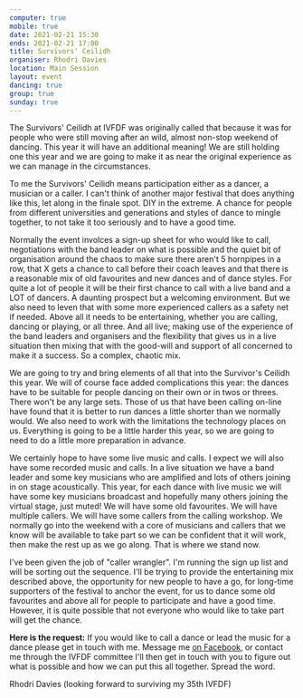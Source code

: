 ```yaml
---
computer: true
mobile: true
date: 2021-02-21 15:30
ends: 2021-02-21 17:00
title: Survivors' Ceilidh
organiser: Rhodri Davies
location: Main Session
layout: event
dancing: true
group: true
sunday: true
---
```


The Survivors' Ceilidh at IVFDF was originally called that because it was for people who were still moving after an wild, almost non-stop weekend of dancing. This year it will have an additional meaning! We are still holding one this year and we are going to make it as near the original experience as we can manage in the circumstances.

To me the Survivors' Ceilidh means participation either as a dancer, a musician or a caller. I can't think of another major festival that does anything like this, let along in the finale spot. DIY in the extreme. A chance for people from different universities and generations and styles of dance to mingle together, to not take it too seriously and to have a good time.

Normally the event involces a sign-up sheet for who would like to call, negotiations with the band leader on what is possible and the quiet bit of organisation around the chaos to make sure there aren't 5 hornpipes in a row, that X gets a chance to call before their coach leaves and that there is a reasonable mix of old favourites and new dances and of dance styles. For quite a lot of people it will be their first chance to call with a live band and a LOT of dancers. A daunting prospect but a welcoming environment. But we also need to leven that with some more experienced callers as a safety net if needed. Above all it needs to be entertaining, whether you are calling, dancing or playing, or all three. And all live;  making use of the experience of the band leaders and organisers and the flexibility that gives us in a live situation then mixing that with the good-will and support of all concerned to make it a success. So a complex, chaotic mix.

We are going to try and bring elements of all that into the Survivor's Ceilidh this year. We will of course face added complications this year: the dances have to be suitable for people dancing on their own or in twos or threes. There won't be any large sets. Those of us that have been calling on-line have found that it is better to run dances a little shorter than we normally would. We also need to work with the limitations the technology places on us. Everything is going to be a little harder this year, so we are going to need to do a little more preparation in advance.

We certainly hope to have some live music and calls. I expect we will also have some recorded music and calls. In a live situation we have a band leader and some key musicians who are amplified and lots of others joining in on stage acoustically. This year, for each dance with live music we will have some key musicians broadcast and hopefully many others joining the virtual stage, just muted! We will have some old favourites. We will have multiple callers. We will have some callers from the calling workshop. We normally go into the weekend with a core of musicians and callers that we know will be available to take part so we can be confident that it will work, then make the rest up as we go along. That is where we stand now.

I've been given the job of "caller wrangler". I'm running the sign up list and will be sorting out the sequence. I'll be trying to provide the entertaining mix described above, the opportunity for new people to have a go, for long-time supporters of the festival to anchor the event, for us to dance some old favourites and above all for people to participate and have a good time. However, it is quite possible that not everyone who would like to take part will get the chance.

**Here is the request:** If you would like to call a dance or lead the music for a dance please get in touch with me. Message me [on Facebook](https://www.facebook.com/rhodri.davies.583), or contact me through the IVFDF committee I'll then get in touch with you to figure out what is possible and how we can put this all together. Spread the word.

Rhodri Davies
 (looking forward to surviving my 35th IVFDF)

